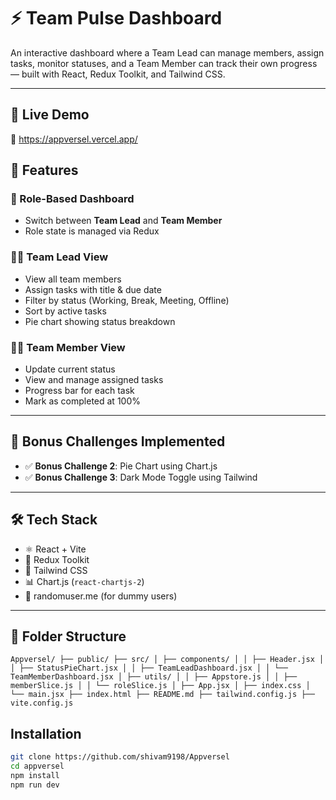 # ⚡ Team Pulse Dashboard

An interactive dashboard where a Team Lead can manage members, assign tasks, monitor statuses, and a Team Member can track their own progress — built with React, Redux Toolkit, and Tailwind CSS.

---

## 🚀 Live Demo

🔗 https://appversel.vercel.app/


## 🧠 Features

### 👥 Role-Based Dashboard
- Switch between **Team Lead** and **Team Member**
- Role state is managed via Redux

### 🧑‍💼 Team Lead View
- View all team members
- Assign tasks with title & due date
- Filter by status (Working, Break, Meeting, Offline)
- Sort by active tasks
- Pie chart showing status breakdown

### 👨‍💻 Team Member View
- Update current status
- View and manage assigned tasks
- Progress bar for each task
- Mark as completed at 100%

---

## 🧩 Bonus Challenges Implemented

- ✅ **Bonus Challenge 2**: Pie Chart using Chart.js
- ✅ **Bonus Challenge 3**: Dark Mode Toggle using Tailwind

---

## 🛠 Tech Stack

- ⚛️ React + Vite
- 🧠 Redux Toolkit
- 🎨 Tailwind CSS
- 📊 Chart.js (`react-chartjs-2`)
- 🧪 randomuser.me (for dummy users)

---

## 📂 Folder Structure
``` Appversel/ ├── public/ ├── src/ │ ├── components/ │ │ ├── Header.jsx │ │ ├── StatusPieChart.jsx │ │ ├── TeamLeadDashboard.jsx │ │ └── TeamMemberDashboard.jsx │ ├── utils/ │ │ ├── Appstore.js │ │ ├── memberSlice.js │ │ └── roleSlice.js │ ├── App.jsx │ ├── index.css │ └── main.jsx ├── index.html ├── README.md ├── tailwind.config.js ├── vite.config.js ``` 

##  Installation
```bash
git clone https://github.com/shivam9198/Appversel
cd appversel
npm install
npm run dev